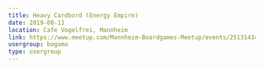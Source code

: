 ```yaml
---
title: Heavy Cardbord (Energy Empire)
date: 2019-08-11
location: Cafe Vogelfrei, Mannheim
link: https://www.meetup.com/Mannheim-Boardgames-Meetup/events/251314340/
usergroup: bogama
type: usergroup
---
```

